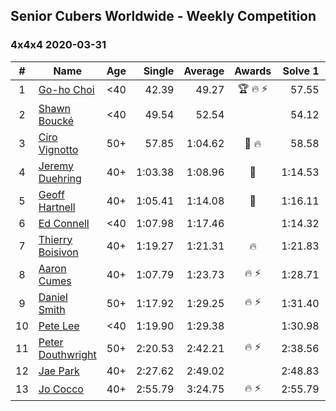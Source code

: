 ## Senior Cubers Worldwide - Weekly Competition
### 4x4x4 2020-03-31

| # | Name | Age | Single | Average | Awards | Solve 1 | Solve 2 | Solve 3 | Solve 4 | Solve 5 | Video |
| :--: | -- | :--: | --: | --: | :--: | --: | --: | --: | --: | --: | :-- |
| 1 | [Go-ho Choi](../persons/go-ho_choi.md) | <40 | 42.39 | 49.27 | 🏆 🔥 ⚡ | 57.55 | 46.23 | 50.36 | 42.39 | 51.23 | [Link](https://www.facebook.com/events/269276700734640/permalink/272981440364166/) |
| 2 | [Shawn Boucké](../persons/shawn_boucke.md) | <40 | 49.54 | 52.54 |  | 54.12 | 1:05.30 | 53.07 | 49.54 | 50.42 | [Link](https://www.facebook.com/events/269276700734640/permalink/272043817124595/) |
| 3 | [Ciro Vignotto](../persons/ciro_vignotto.md) | 50+ | 57.85 | 1:04.62 | 🥇 🔥 | 58.58 | 1:11.21 | 57.85 | 1:08.43 | 1:06.85 | [Link](https://www.facebook.com/events/269276700734640/permalink/269492624046381/) |
| 4 | [Jeremy Duehring](../persons/jeremy_duehring.md) | 40+ | 1:03.38 | 1:08.96 | 🥈 | 1:14.53 | 1:07.09 | 1:06.57 | 1:03.38 | 1:13.21 | [Link](https://www.facebook.com/events/269276700734640/permalink/273187487010228/) |
| 5 | [Geoff Hartnell](../persons/geoff_hartnell.md) | 40+ | 1:05.41 | 1:14.08 | 🥉 | 1:16.11 | 1:13.25 | 1:20.44 | 1:12.88 | 1:05.41 | [Link](https://www.facebook.com/events/269276700734640/permalink/271479200514390/) |
| 6 | [Ed Connell](../persons/ed_connell.md) | <40 | 1:07.98 | 1:17.46 |  | 1:14.32 | 1:16.85 | 1:21.20 | 1:07.98 | 1:30.00 | [Link](https://www.facebook.com/events/269276700734640/permalink/270625277266449/) |
| 7 | [Thierry Boisivon](../persons/thierry_boisivon.md) | 40+ | 1:19.27 | 1:21.31 | 🔥 | 1:21.83 | 1:21.25 | 1:19.27 | 1:20.86 | 1:26.33 | [Link](https://www.facebook.com/events/269276700734640/permalink/271465083849135/) |
| 8 | [Aaron Cumes](../persons/aaron_cumes.md) | 40+ | 1:07.79 | 1:23.73 | 🔥 ⚡ | 1:28.71 | 1:28.04 | 1:36.52 | 1:07.79 | 1:14.44 | [Link](https://www.facebook.com/events/269276700734640/permalink/269372137391763/) |
| 9 | [Daniel Smith](../persons/daniel_smith.md) | 50+ | 1:17.92 | 1:29.25 | 🔥 ⚡ | 1:31.40 | 1:17.92 | 1:22.26 | 1:34.10 | 1:35.71 | [Link](https://www.facebook.com/events/269276700734640/permalink/272645773731066/) |
| 10 | [Pete Lee](../persons/pete_lee.md) | <40 | 1:19.90 | 1:29.38 |  | 1:30.98 | 1:19.90 | 1:31.94 | 1:25.23 | 1:40.56 | [Link](https://www.facebook.com/events/269276700734640/permalink/271454090516901/) |
| 11 | [Peter Douthwright](../persons/peter_douthwright.md) | 50+ | 2:20.53 | 2:42.21 | 🔥 ⚡ | 2:38.56 | 2:20.53 | 3:07.54 | DNS | DNS | [Link](https://www.facebook.com/events/269276700734640/permalink/273111433684500/) |
| 12 | [Jae Park](../persons/jae_park.md) | 40+ | 2:27.62 | 2:49.02 |  | 2:48.83 | 2:27.62 | 2:59.73 | 2:54.48 | 2:43.75 | [Link](https://www.facebook.com/events/269276700734640/permalink/269762840686026/) |
| 13 | [Jo Cocco](../persons/jo_cocco.md) | 40+ | 2:55.79 | 3:24.75 | 🔥 ⚡ | 2:55.79 | 3:04.17 | 4:14.30 | DNS | DNS | [Link](https://www.facebook.com/events/269276700734640/permalink/271293767199600/) |

<!-- Global site tag (gtag.js) - Google Analytics -->
<script async src="https://www.googletagmanager.com/gtag/js?id=UA-86348435-3"></script>
<script>window.dataLayer = window.dataLayer || []; function gtag() {dataLayer.push(arguments);} gtag('js', new Date()); gtag('config', 'UA-86348435-3');</script>
